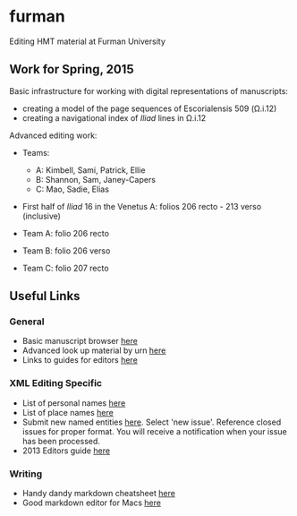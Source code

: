 furman
======

Editing HMT material at Furman University


## Work for Spring, 2015 ##

Basic infrastructure for working with digital representations of manuscripts:

- creating a model of the page sequences of Escorialensis 509 (Ω.i.12)
- creating a navigational index of *Iliad* lines in Ω.i.12


Advanced editing work:

- Teams:
    -   A: Kimbell, Sami, Patrick, Ellie
    -   B: Shannon, Sam, Janey-Capers
    -   C: Mao, Sadie, Elias

- First half of *Iliad* 16 in the Venetus A:  folios 206 recto - 213 verso (inclusive)
- Team A: folio 206 recto
- Team B: folio 206 verso
- Team C: folio 207 recto

## Useful Links ##

### General ###
- Basic manuscript browser [here](http://www.homermultitext.org/hmt-digital/)
- Advanced look up material by urn [here](http://www.homermultitext.org/hmt-digital/svcforms)
- Links to guides for editors [here](http://www.homermultitext.org/for-editors.html)

### XML Editing Specific ###
- List of personal names [here](https://github.com/homermultitext/hmt-authlists/blob/master/data/hmtnames.csv)
- List of place names [here](https://github.com/homermultitext/hmt-authlists/blob/master/data/hmtplaces.csv)
- Submit new named entities [here](https://github.com/homermultitext/hmt-authlists/issues). Select 'new issue'. Reference closed issues for proper format. You will receive a notification when your issue has been processed.
- 2013 Editors guide [here](http://shot.holycross.edu/chssummer2013/housestyle/)

### Writing ###
- Handy dandy markdown cheatsheet [here](https://github.com/adam-p/markdown-here/wiki/Markdown-Cheatsheet)
- Good markdown editor for Macs [here](http://www.ashokgelal.com/lightpaper-for-mac/)
